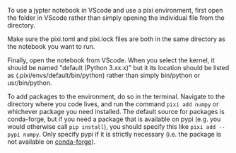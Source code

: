 To use a jypter notebook in VScode and use a pixi environment, first open the folder in VScode rather than simply opening the individual file from the directory. 

Make sure the pixi.toml and pixi.lock files are both in the same directory as the notebook you want to run. 

Finally, open the notebook from VScode. When you select the kernel, it should be named "default (Python 3.xx.x)" but it its location should be listed as (.pixi/envs/default/bin/python) rather than simply bin/python or usr/bin/python. 

To add packages to the environment, do so in the terminal. Navigate to the directory where you code lives, and run the command `pixi add numpy` or whichever package you need installed. The default source for packages is conda-forge, but if you need a package that is available on pypi (e.g. you would otherwise call `pip install`), you should specify this like `pixi add --pypi numpy`. Only specify pypi if it is strictly necessary (i.e. the package is not available on [conda-forge](https://conda-forge.org/packages/)). 